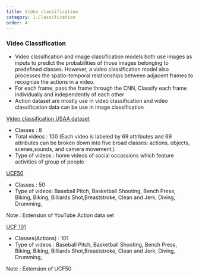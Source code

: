 ```yaml
---
title: Video classification 
category: 1.Classification
order: 4
---
```


### Video Classification

* Video classification and image classification models both use images as inputs to predict the probabilities of those images belonging to predefined classes. However, a video classification model also processes the spatio-temporal relationships between adjacent frames to recognize the actions in a video.
* For each frame, pass the frame through the CNN, Classify each frame individually and independently of each other
* Action dataset are mostly use in video classification and video classification data can be use in image classification


[Video classification USAA dataset](http://www.eecs.qmul.ac.uk/~yf300/USAA/download/)
- Classes : 8
- Total videos : 100 (Each video is labeled by 69 attributes and 69 attributes can be broken down into five broad classes: actions, objects, scenes,sounds, and camera movement.)
- Type of videos : home videos of social occassions which feature activities of group of people



[UCF50](https://www.crcv.ucf.edu/data/UCF50.php)
- Classes : 50
- Type of videos: Baseball Pitch, Basketball Shooting, Bench Press, Biking, Biking, Billiards Shot,Breaststroke, Clean and Jerk, Diving, Drumming, 

Note : Extension of YouTube Action data set

[UCF 101](https://www.crcv.ucf.edu/data/UCF101.php)
- Classes(Actions) : 101
- Type of videos : Baseball Pitch, Basketball Shooting, Bench Press, Biking, Biking, Billiards Shot,Breaststroke, Clean and Jerk, Diving, Drumming, 

Note : Extension of UCF50